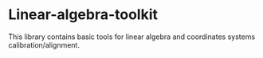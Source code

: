 # Linear-algebra-toolkit

This library contains basic tools for linear algebra and coordinates systems calibration/alignment.
